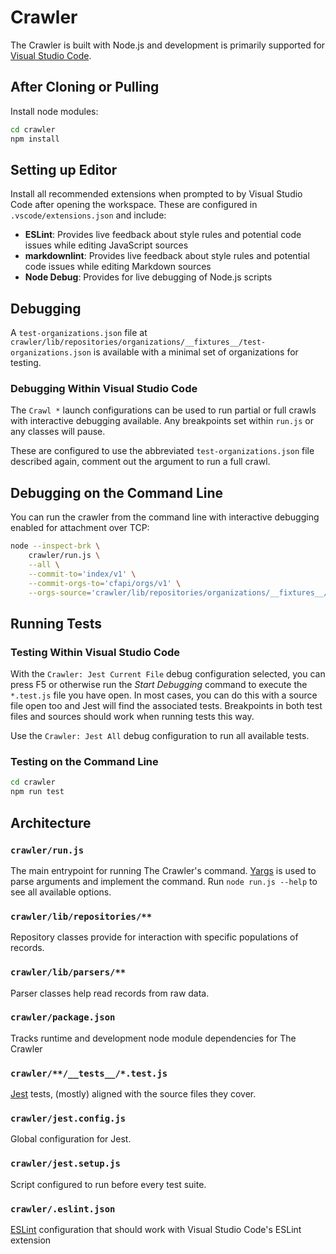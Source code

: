 # Crawler

The Crawler is built with Node.js and development is primarily supported for [Visual Studio Code](https://code.visualstudio.com/).

## After Cloning or Pulling

Install node modules:

```bash
cd crawler
npm install
```

## Setting up Editor

Install all recommended extensions when prompted to by Visual Studio Code after opening the workspace. These are configured in `.vscode/extensions.json` and include:

- **ESLint**: Provides live feedback about style rules and potential code issues while editing JavaScript sources
- **markdownlint**: Provides live feedback about style rules and potential code issues while editing Markdown sources
- **Node Debug**: Provides for live debugging of Node.js scripts

## Debugging

A `test-organizations.json` file at `crawler/lib/repositories/organizations/__fixtures__/test-organizations.json` is available with a minimal set of organizations for testing.

### Debugging Within Visual Studio Code

The `Crawl *` launch configurations can be used to run partial or full crawls with interactive debugging available. Any breakpoints set within `run.js` or any classes will pause.

These are configured to use the abbreviated `test-organizations.json` file described again, comment out the argument to run a full crawl.

## Debugging on the Command Line

You can run the crawler from the command line with interactive debugging enabled for attachment over TCP:

```bash
node --inspect-brk \
    crawler/run.js \
    --all \
    --commit-to='index/v1' \
    --commit-orgs-to='cfapi/orgs/v1' \
    --orgs-source='crawler/lib/repositories/organizations/__fixtures__/test-organizations.json'
```

## Running Tests

### Testing Within Visual Studio Code

With the `Crawler: Jest Current File` debug configuration selected, you can press F5 or otherwise run the *Start Debugging* command to execute the `*.test.js` file you have open. In most cases, you can do this with a source file open too and Jest will find the associated tests. Breakpoints in both test files and sources should work when running tests this way.

Use the `Crawler: Jest All` debug configuration to run all available tests.

### Testing on the Command Line

```bash
cd crawler
npm run test
```

## Architecture

### `crawler/run.js`

The main entrypoint for running The Crawler's command. [Yargs](http://yargs.js.org/) is used to parse arguments and implement the command. Run `node run.js --help` to see all available options.

### `crawler/lib/repositories/**`

Repository classes provide for interaction with specific populations of records.

### `crawler/lib/parsers/**`

Parser classes help read records from raw data.

### `crawler/package.json`

Tracks runtime and development node module dependencies for The Crawler

### `crawler/**/__tests__/*.test.js`

[Jest](https://jestjs.io/) tests, (mostly) aligned with the source files they cover.

### `crawler/jest.config.js`

Global configuration for Jest.

### `crawler/jest.setup.js`

Script configured to run before every test suite.

### `crawler/.eslint.json`

[ESLint](https://eslint.org/) configuration that should work with Visual Studio Code's ESLint extension
